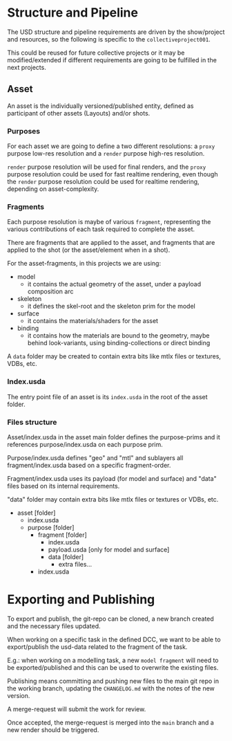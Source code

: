 # Structure and Pipeline

The USD structure and pipeline requirements are driven by the show/project and resources, so the following is specific to the `collectiveproject001`.

This could be reused for future collective projects or it may be modified/extended if different requirements are going to be fulfilled in the next projects.

## Asset

An asset is the individually versioned/published entity, defined as participant of other assets (Layouts) and/or shots.

### Purposes

For each asset we are going to define a two different resolutions: a `proxy` purpose low-res resolution and a `render` purpose high-res resolution.

`render` purpose resolution will be used for final renders, and the `proxy` purpose resolution could be used for fast realtime rendering, even though the `render` purpose resolution could be used for realtime rendering, depending on asset-complexity.

### Fragments

Each purpose resolution is maybe of various `fragment`, representing the various contributions of each task required to complete the asset.

There are fragments that are applied to the asset, and fragments that are applied to the shot (or the asset/element when in a shot).

For the asset-fragments, in this projects we are using:

- model
    - it contains the actual geometry of the asset, under a payload composition arc
- skeleton
    - it defines the skel-root and the skeleton prim for the model
- surface
    - it contains the materials/shaders for the asset
- binding
    - it contains how the materials are bound to the geometry, maybe behind look-variants, using binding-collections or direct binding

A `data` folder may be created to contain extra bits like mtlx files or textures, VDBs, etc.

### Index.usda

The entry point file of an asset is its `index.usda` in the root of the asset folder.

### Files structure

Asset/index.usda in the asset main folder defines the purpose-prims
and it references purpose/index.usda on each purpose prim.

Purpose/index.usda defines "geo" and "mtl" and sublayers
all fragment/index.usda based on a specific fragment-order.

Fragment/index.usda uses its payload (for model and surface) and "data" files based
on its internal requirements.

"data" folder may contain extra bits like mtlx files or
textures or VDBs, etc.

- asset [folder]
    - index.usda
    - purpose [folder]
        - fragment [folder]
            - index.usda    
            - payload.usda [only for model and surface]
            - data [folder]
                - extra files...
        - index.usda

# Exporting and Publishing

To export and publish, the git-repo can be cloned, a new branch created and the necessary files updated.

When working on a specific task in the defined DCC, we want to be able to export/publish the usd-data related to the fragment of the task.

E.g.: when working on a modelling task, a new `model fragment` will need to be exported/published and this can be used to overwrite the existing files.

Publishing means committing and pushing new files to the main git repo in the working branch, updating the `CHANGELOG.md` with the notes of the new version. 

A merge-request will submit the work for review.

Once accepted, the merge-request is merged into the `main` branch and a new render should be triggered.
